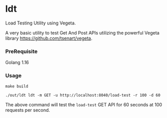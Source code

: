# ldt
Load Testing Utility using Vegeta.

A very basic utility to test Get And Post APIs utilizing the powerful Vegeta library
https://github.com/tsenart/vegeta. 

### PreRequisite
Golang 1.16

### Usage
`make build`

`./out/ldt ldt -m GET -u http://localhost:8040/load-test -r 100 -d 60`

The above command will test the `load-test` GET API for 60 seconds at 100 requests per second.
